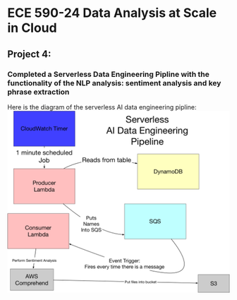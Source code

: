 # ECE 590-24 Data Analysis at Scale in Cloud
## Project 4: 
### Completed a Serverless Data Engineering Pipline with the functionality of the NLP analysis: sentiment analysis and key phrase extraction

Here is the diagram of the serverless AI data engineering pipline:
![image](http://github.com/YummyPancake/awslambdaNLP/raw/master/images/serverless_structure.png)
